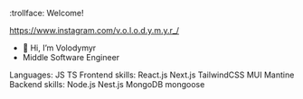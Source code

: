 :trollface:  Welcome!

https://www.instagram.com/v.o.l.o.d.y.m.y.r_/


- :wave: Hi, I’m Volodymyr
- Middle Software Engineer

Languages: JS TS
Frontend skills: React.js Next.js TailwindCSS MUI Mantine
Backend skills: Node.js Nest.js MongoDB mongoose


<!---
vovakpro13/vovakpro13 is a ✨ special ✨ repository because its `README.md` (this file) appears on your GitHub profile.
You can click the Preview link to take a look at your changes.
--->
